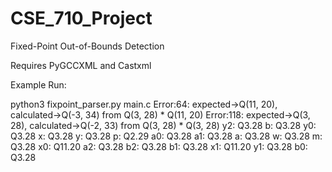 # CSE_710_Project
Fixed-Point Out-of-Bounds Detection

Requires PyGCCXML and Castxml

Example Run:

python3 fixpoint_parser.py main.c 
Error:64: expected->Q(11, 20), calculated->Q(-3, 34)    from Q(3, 28) * Q(11, 20)
Error:118: expected->Q(3, 28), calculated->Q(-2, 33)    from Q(3, 28) * Q(3, 28)
y2: Q3.28
b: Q3.28
y0: Q3.28
x: Q3.28
y: Q3.28
p: Q2.29
a0: Q3.28
a1: Q3.28
a: Q3.28
w: Q3.28
m: Q3.28
x0: Q11.20
a2: Q3.28
b2: Q3.28
b1: Q3.28
x1: Q11.20
y1: Q3.28
b0: Q3.28
